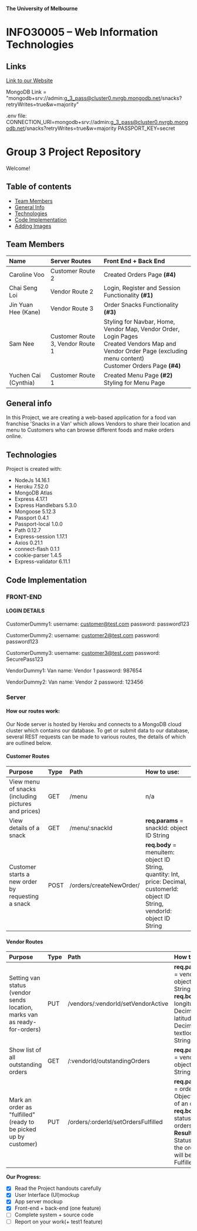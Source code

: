 **The University of Melbourne**

# INFO30005 – Web Information Technologies

## Links

[Link to our Website](https://web-info-tech-group-3.herokuapp.com/)

MongoDB Link = "mongodb+srv://admin:g_3_pass@cluster0.nvrgb.mongodb.net/snacks?retryWrites=true&w=majority"

.env file:<br/>
CONNECTION_URI=mongodb+srv://admin:g_3_pass@cluster0.nvrgb.mongodb.net/snacks?retryWrites=true&w=majority
PASSPORT_KEY=secret

# Group 3 Project Repository

Welcome!

## Table of contents

- [Team Members](#team-members)
- [General Info](#general-info)
- [Technologies](#technologies)
- [Code Implementation](#code-implementation)
- [Adding Images](#adding-images)

## Team Members

| Name                 | Server Routes                    | Front End + Back End                    |
| :------------------- | :------------------------------- | :------------------------------- |
| Caroline Voo         | Customer Route 2                 | Created Orders Page **(#4)** |
| Chai Seng Loi        | Vendor Route 2                   | Login, Register and Session Functionality **(#1)** |
| Jin Yuan Hee (Kane)  | Vendor Route 3                   | Order Snacks Functionality **(#3)** |
| Sam Nee              | Customer Route 3, Vendor Route 1 | Styling for Navbar, Home, Vendor Map, Vendor Order, Login Pages <br> Created Vendors Map and Vendor Order Page (excluding menu content) <br> Customer Orders Page **(#4)** |
| Yuchen Cai (Cynthia) | Customer Route 1                 | Created Menu Page **(#2)** <br> Styling for Menu Page |

## General info

In this Project, we are creating a web-based application for a food van franchise 'Snacks in a Van' which allows Vendors to share their location and menu to Customers who can browse different foods and make orders online.

## Technologies

Project is created with:

- NodeJs 14.16.1
- Heroku 7.52.0
- MongoDB Atlas
- Express 4.17.1
- Express Handlebars 5.3.0
- Mongoose 5.12.3
- Passport 0.4.1
- Passport-local 1.0.0
- Path 0.12.7
- Express-session 1.17.1
- Axios 0.21.1
- connect-flash 0.1.1
- cookie-parser 1.4.5
- Express-validator 6.11.1


## Code Implementation

### FRONT-END

#### LOGIN DETAILS

CustomerDummy1:
username: customer@test.com
password: password123

CustomerDummy2:
username: customer2@test.com
password: password123

CustomerDummy3:
username: customer3@test.com
password: SecurePass123

VendorDummy1:
Van name: Vendor 1
password: 987654

VendorDummy2:
Van name: Vendor 2
password: 123456



### Server

#### How our routes work:

Our Node server is hosted by Heroku and connects to a MongoDB cloud cluster which contains our database. To get or submit data to our database, several REST requests can be made to various routes, the details of which are outlined below.

#### Customer Routes

| Purpose                                             | Type | Path                    | How to use:                                                                                                                        |
| :-------------------------------------------------- | :--- | :---------------------- | :--------------------------------------------------------------------------------------------------------------------------------- |
| View menu of snacks (including pictures and prices) | GET  | /menu                   | n/a                                                                                                                                |
| View details of a snack                             | GET  | /menu/:snackId          | **req.params** = snackId: object ID String                                                                                         |
| Customer starts a new order by requesting a snack   | POST | /orders/createNewOrder/ | **req.body** = menuitem: object ID String, quantity: Int, price: Decimal, customerId: object ID String, vendorId: object ID String |

#### Vendor Routes

| Purpose                                                                   | Type | Path                                | How to use:                                                                                                                                      |
| :------------------------------------------------------------------------ | :--- | :---------------------------------- | :----------------------------------------------------------------------------------------------------------------------------------------------- |
| Setting van status (vendor sends location, marks van as ready-for-orders) | PUT  | /vendors/:vendorId/setVendorActive  | **req.params** = vendorId: object ID String<br>**req.body** = longitude: Decimal, latitude: Decimal, textlocation: String                        |
| Show list of all outstanding orders                                       | GET  | /:vendorId/outstandingOrders        | **req.params** = vendorId: object ID String                                                                                                      |
| Mark an order as "fulfilled" (ready to be picked up by customer)          | PUT  | /orders/:orderId/setOrdersFulfilled | **req.params** = orderId: Object ID of of an order<br>**req.body** = status of orders<br>**Result** = Status of the order will become Fulfilled. |

**Our Progress:**

- [x] Read the Project handouts carefully
- [x] User Interface (UI)mockup
- [x] App server mockup
- [x] Front-end + back-end (one feature)
- [ ] Complete system + source code
- [ ] Report on your work(+ test1 feature)
